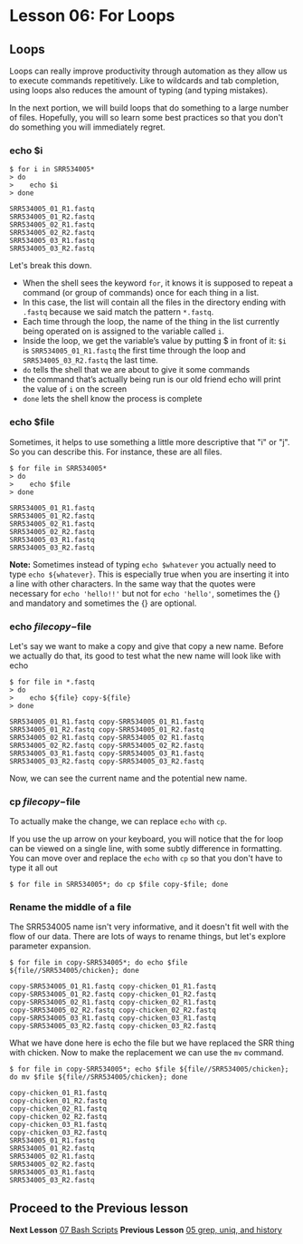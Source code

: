 # Lesson 06: For Loops

## Loops
Loops can really improve productivity through automation as they allow us to execute commands repetitively. Like to wildcards and tab completion, using loops also reduces the amount of typing (and typing mistakes). 

In the next portion, we will build loops that do something to a large number of files. Hopefully, you will so learn some best practices so that you don't do something you will immediately regret. 

### echo $i

~~~ {.bash}
$ for i in SRR534005*
> do
>    echo $i
> done
~~~

~~~ {.output}
SRR534005_01_R1.fastq
SRR534005_01_R2.fastq
SRR534005_02_R1.fastq
SRR534005_02_R2.fastq
SRR534005_03_R1.fastq
SRR534005_03_R2.fastq
~~~

Let's break this down. 
- When the shell sees the keyword `for`, it knows it is supposed to repeat a command (or group of commands) once for each thing in a list. 
- In this case, the list will contain all the files in the directory ending with `.fastq` because we said match the pattern `*.fastq`.
- Each time through the loop, the name of the thing in the list currently being operated on is assigned to the variable called `i`. 
- Inside the loop, we get the variable’s value by putting $ in front of it: `$i` is `SRR534005_01_R1.fastq` the first time through the loop and `SRR534005_03_R2.fastq` the last time. 
- `do` tells the shell that we are about to give it some commands
- the command that’s actually being run is our old friend echo will print the value of `i` on the screen
- `done` lets the shell know the process is complete

### echo $file

Sometimes, it helps to use something a little more descriptive that "i" or "j". So you can describe this. For instance, these are all files.


~~~ {.bash}
$ for file in SRR534005*
> do
>    echo $file
> done
~~~

~~~ {.output}
SRR534005_01_R1.fastq
SRR534005_01_R2.fastq
SRR534005_02_R1.fastq
SRR534005_02_R2.fastq
SRR534005_03_R1.fastq
SRR534005_03_R2.fastq
~~~

**Note:** Sometimes instead of typing `echo $whatever` you actually need to type `echo ${whatever}`. This is especially true when you are inserting it into a line with other characters. In the same way that the quotes were necessary for `echo 'hello!!'` but not for `echo 'hello'`, sometimes the {} and mandatory and sometimes the {} are optional.

### echo $file copy-$file

Let's say we want to make a copy and give that copy a new name. Before we actually do that, its good to test what the new name will look like with echo

~~~ {.bash}
$ for file in *.fastq
> do
>    echo ${file} copy-${file}
> done
~~~

~~~ {.output}
SRR534005_01_R1.fastq copy-SRR534005_01_R1.fastq
SRR534005_01_R2.fastq copy-SRR534005_01_R2.fastq
SRR534005_02_R1.fastq copy-SRR534005_02_R1.fastq
SRR534005_02_R2.fastq copy-SRR534005_02_R2.fastq
SRR534005_03_R1.fastq copy-SRR534005_03_R1.fastq
SRR534005_03_R2.fastq copy-SRR534005_03_R2.fastq
~~~

Now, we can see the current name and the potential new name. 

### cp $file copy-$file

To actually make the change, we can replace `echo` with `cp`.

If you use the up arrow on your keyboard, you will notice that the for loop can be viewed on a single line, with some subtly difference in formatting. You can move over and replace the `echo` with `cp` so that you don't have to type it all out

~~~ {.bash}
$ for file in SRR534005*; do cp $file copy-$file; done
~~~

### Rename the middle of a file

The SRR534005 name isn't very informative, and it doesn't fit well with the flow of our data. There are lots of ways to rename things, but let's explore parameter expansion.

~~~ {.bash}
$ for file in copy-SRR534005*; do echo $file ${file//SRR534005/chicken}; done
~~~

~~~ {.output}
copy-SRR534005_01_R1.fastq copy-chicken_01_R1.fastq
copy-SRR534005_01_R2.fastq copy-chicken_01_R2.fastq
copy-SRR534005_02_R1.fastq copy-chicken_02_R1.fastq
copy-SRR534005_02_R2.fastq copy-chicken_02_R2.fastq
copy-SRR534005_03_R1.fastq copy-chicken_03_R1.fastq
copy-SRR534005_03_R2.fastq copy-chicken_03_R2.fastq
~~~

What we have done here is echo the file but we have replaced the SRR thing with chicken.  Now to make the replacement we can use the `mv` command.

~~~ {.bash}
$ for file in copy-SRR534005*; echo $file ${file//SRR534005/chicken}; do mv $file ${file//SRR534005/chicken}; done
~~~

~~~ {.output}
copy-chicken_01_R1.fastq
copy-chicken_01_R2.fastq
copy-chicken_02_R1.fastq
copy-chicken_02_R2.fastq
copy-chicken_03_R1.fastq
copy-chicken_03_R2.fastq
SRR534005_01_R1.fastq
SRR534005_01_R2.fastq
SRR534005_02_R1.fastq
SRR534005_02_R2.fastq
SRR534005_03_R1.fastq
SRR534005_03_R2.fastq
~~~



## Proceed to the Previous lesson
**Next Lesson** [07 Bash Scripts](https://github.com/raynamharris/Shell_Intro_for_Transcriptomics/blob/master/07_BashScripts.md)
**Previous Lesson** [05 grep, uniq, and history](https://github.com/raynamharris/Shell_Intro_for_Transcriptomics/blob/master/05_FindingThings.md) 